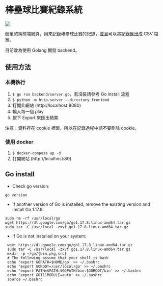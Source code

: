 # 棒壘球比賽紀錄系統
<img src="https://img.shields.io/badge/MADE_WITH-%E2%9D%A4_FOR_BASEBALL-red?style=for-the-badge">

簡單的~~純~~前端網頁，用來記錄棒壘球比賽的紀錄，並且可以將紀錄匯出成 CSV 檔案。

目前改為使用 Golang 開發 backend。

## 使用方法
### 本機執行
1. `$ go run backend/server.go`，若沒裝請參考 Go install 流程
2. `$ python -m http.server --directory frontend`
3. 打開此網站 (http://localhost:8080)
4. 輸入每一個 play
5. 按下 Export 來匯出結果

注意：資料存在 cookie 裡面，所以在記錄過程中請不要刪除 cookie。

### 使用 docker
1. `$ docker-compose up -d`
2. 打開網站 (http://localhost:80)

## Go install
- Check go version:

```
go version
```

- If another version of Go is installed, remove the existing version and install Go 1.17.8:

```
sudo rm -rf /usr/local/go
wget https://dl.google.com/go/go1.17.8.linux-amd64.tar.gz
sudo tar -C /usr/local -zxvf go1.17.8.linux-amd64.tar.gz
```

- If Go is not installed on your system:

```
 wget https://dl.google.com/go/go1.17.8.linux-amd64.tar.gz
 sudo tar -C /usr/local -zxvf go1.17.8.linux-amd64.tar.gz
 mkdir -p ~/go/{bin,pkg,src}
 # The following assume that your shell is bash
 echo 'export GOPATH=$HOME/go' >> ~/.bashrc
 echo 'export GOROOT=/usr/local/go' >> ~/.bashrc
 echo 'export PATH=$PATH:$GOPATH/bin:$GOROOT/bin' >> ~/.bashrc
 echo 'export GO111MODULE=auto' >> ~/.bashrc
 source ~/.bashrc
```

